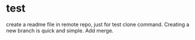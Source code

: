 # test
create a readme file in remote repo, just for test clone command.
Creating a new branch is quick and simple.
Add merge.

